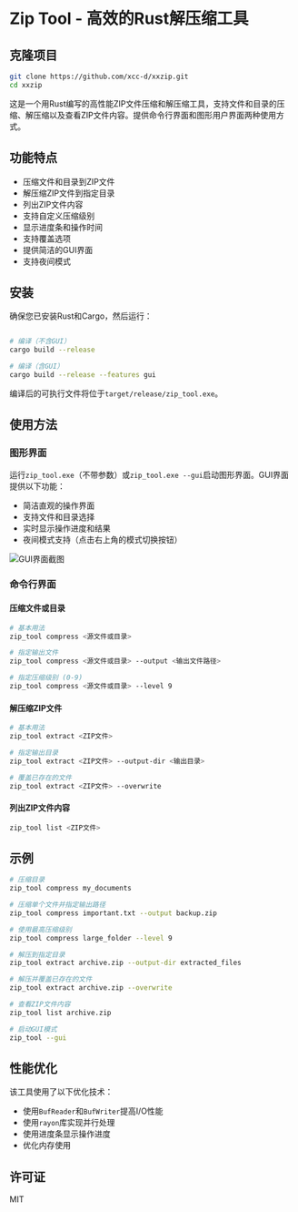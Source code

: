 # Zip Tool - 高效的Rust解压缩工具

## 克隆项目

```bash
git clone https://github.com/xcc-d/xxzip.git
cd xxzip
```

这是一个用Rust编写的高性能ZIP文件压缩和解压缩工具，支持文件和目录的压缩、解压缩以及查看ZIP文件内容。提供命令行界面和图形用户界面两种使用方式。

## 功能特点

- 压缩文件和目录到ZIP文件
- 解压缩ZIP文件到指定目录
- 列出ZIP文件内容
- 支持自定义压缩级别
- 显示进度条和操作时间
- 支持覆盖选项
- 提供简洁的GUI界面
- 支持夜间模式

## 安装

确保您已安装Rust和Cargo，然后运行：

```bash

# 编译（不含GUI）
cargo build --release

# 编译（含GUI）
cargo build --release --features gui
```

编译后的可执行文件将位于`target/release/zip_tool.exe`。

## 使用方法

### 图形界面

运行`zip_tool.exe`（不带参数）或`zip_tool.exe --gui`启动图形界面。GUI界面提供以下功能：

- 简洁直观的操作界面
- 支持文件和目录选择
- 实时显示操作进度和结果
- 夜间模式支持（点击右上角的模式切换按钮）

![GUI界面截图](gui_screenshot.png)

### 命令行界面

#### 压缩文件或目录

```bash
# 基本用法
zip_tool compress <源文件或目录>

# 指定输出文件
zip_tool compress <源文件或目录> --output <输出文件路径>

# 指定压缩级别 (0-9)
zip_tool compress <源文件或目录> --level 9
```

#### 解压缩ZIP文件

```bash
# 基本用法
zip_tool extract <ZIP文件>

# 指定输出目录
zip_tool extract <ZIP文件> --output-dir <输出目录>

# 覆盖已存在的文件
zip_tool extract <ZIP文件> --overwrite
```

#### 列出ZIP文件内容

```bash
zip_tool list <ZIP文件>
```

## 示例

```bash
# 压缩目录
zip_tool compress my_documents

# 压缩单个文件并指定输出路径
zip_tool compress important.txt --output backup.zip

# 使用最高压缩级别
zip_tool compress large_folder --level 9

# 解压到指定目录
zip_tool extract archive.zip --output-dir extracted_files

# 解压并覆盖已存在的文件
zip_tool extract archive.zip --overwrite

# 查看ZIP文件内容
zip_tool list archive.zip

# 启动GUI模式
zip_tool --gui
```

## 性能优化

该工具使用了以下优化技术：

- 使用`BufReader`和`BufWriter`提高I/O性能
- 使用`rayon`库实现并行处理
- 使用进度条显示操作进度
- 优化内存使用

## 许可证

MIT